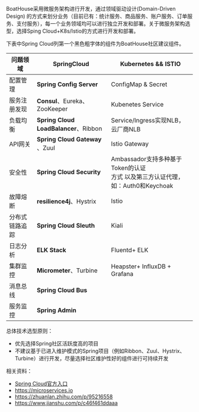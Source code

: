 BoatHouse采用微服务架构进行开发，通过领域驱动设计(Domain-Driven Design) 的方式来划分业务（目前已有：统计服务、商品服务、账户服务、订单服务、支付服务），每一个业务领域均可以进行独立开发和部署。关于微服务架构选型，选择Sping Cloud+K8s/Istio的方式进行开发和部署。

下表中Spring Cloud列第一个黑色粗字体的组件为BoatHouse社区建议组件。

|  问题领域 |  SpringCloud |  Kubernetes && ISTIO |
| ------------ | ------------ | ------------ |
| 配置管理  | **Spring Config Server**  | ConfigMap & Secret |
| 服务注册发现  | **Consul**、Eureka、ZooKeeper | Kubenetes Service  |
| 负载均衡 | **Spring Cloud LoadBalancer**、Ribbon  | Service/Ingress实现NLB，云厂商NLB​ |
| API网关  | **Spring Cloud Gateway** 、Zuul | Istio Gateway​ |
| 安全性  | **Spring Cloud Security**  | Ambassador支持多种基于Token的认证<br>方式 以及第三方认证代理，如：Auth0和Keychoak​  |
| 故障熔断  | **resilience4j**、Hystrix | Istio |
| 分布式链路追踪 | **Spring Cloud Sleuth** | Kiali |
| 日志分析 | **ELK Stack** | Fluentd+ ELK​ |
| 集群监控 | **Micrometer**、Turbine| Heapster+ InfluxDB + Grafana |
| 消息总线 | **Spring Cloud Bus** |   |
| 服务监控 | **Spring Admin**|  |

总体技术选型原则：

 - 优先选择Spring社区活跃度高的项目
 - 不建议基于已进入维护模式的Spring项目（例如Ribbon、Zuul、Hystrix、Turbine）进行开发，尽量选择社区维护性好的组件进行可持续开发

相关资料：
- [Spring Cloud官方入口](https://spring.io/projects/spring-cloud)
- https://microservices.io
- https://zhuanlan.zhihu.com/p/95216558
- https://www.jianshu.com/p/c46f461ddaaa